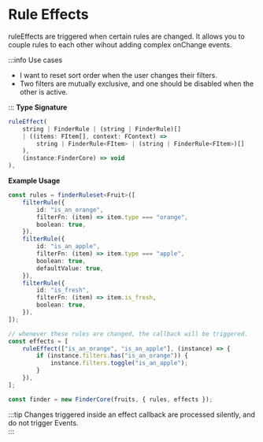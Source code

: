 # Rule Effects

ruleEffects are triggered when certain rules are changed. It allows you to couple rules to each other wihout adding complex onChange events.

:::info Use cases

- I want to reset sort order when the user changes their filters.
- Two filters are mutually exclusive, and one should be disabled when the other is active.

:::
**Type Signature**

```ts
ruleEffect(
    string | FinderRule | (string | FinderRule)[]
    | ((items: FItem[], context: FContext) =>
        string | FinderRule<FItem> | (string | FinderRule<FItem>)[]
    ),
    (instance:FinderCore) => void
),
```

**Example Usage**

```ts
const rules = finderRuleset<Fruit>([
    filterRule({
        id: "is_an_orange",
        filterFn: (item) => item.type === "orange",
        boolean: true,
    }),
    filterRule({
        id: "is_an_apple",
        filterFn: (item) => item.type === "apple",
        boolean: true,
        defaultValue: true,
    }),
    filterRule({
        id: "is_fresh",
        filterFn: (item) => item.is_fresh,
        boolean: true,
    }),
]);

// whenever these rules are changed, the callback will be triggered.
const effects = [
    ruleEffect(["is_an_orange", "is_an_apple"], (instance) => {
        if (instance.filters.has("is_an_orange")) {
            instance.filters.toggle("is_an_apple");
        }
    }),
];

const finder = new FinderCore(fruits, { rules, effects });
```

:::tip
Changes triggered inside an effect callback are processed silently, and do not trigger Events.  
:::
